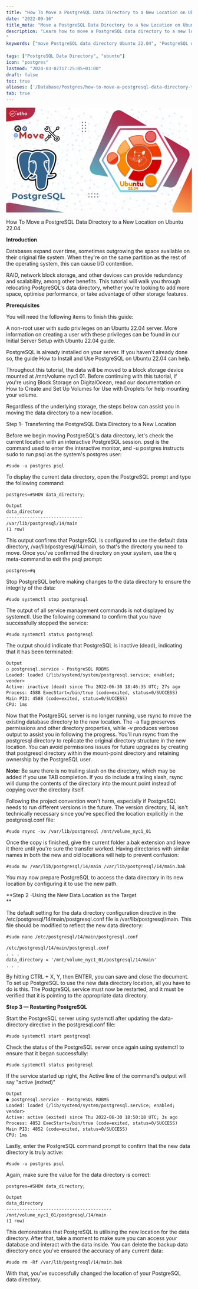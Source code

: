 ```yaml
---
title: "How To Move a PostgreSQL Data Directory to a New Location on Ubuntu 22.04"
date: "2022-09-16"
title_meta: "Move a PostgreSQL Data Directory to a New Location on Ubuntu 22"
description: "Learn how to move a PostgreSQL data directory to a new location on Ubuntu 22.04 with this detailed guide. Follow step-by-step instructions to safely relocate the PostgreSQL data directory on your Ubuntu 22.04 server, ensuring database continuity and stability.
"
keywords: ["move PostgreSQL data directory Ubuntu 22.04", "PostgreSQL data directory relocation Ubuntu 22.04", "change PostgreSQL data directory location Ubuntu 22.04", "PostgreSQL data directory move guide Ubuntu 22.04", "Ubuntu 22.04 PostgreSQL data directory migration", "move PostgreSQL database directory Ubuntu 22.04", "PostgreSQL data directory Ubuntu 22.04 tutorial", "PostgreSQL Ubuntu 22.04 data directory move steps"]

tags: ["PostgreSQL Data Directory", "ubuntu"]
icon: "postgres"
lastmod: "2024-03-07T17:25:05+01:00"
draft: false
toc: true
aliases: ['/Database/Postgres/how-to-move-a-postgresql-data-directory-to-a-new-location-on-ubuntu-22-04/']
tab: true
---
```


![](images/How-To-Move-a-PostgreSQL-Data-Directory-to-a-New-Location-on-Ubuntu-22.04_utho.jpg)

How To Move a PostgreSQL Data Directory to a New Location on Ubuntu 22.04

**Introduction**

Databases expand over time, sometimes outgrowing the space available on their original file system. When they're on the same partition as the rest of the operating system, this can cause I/O contention.

RAID, network block storage, and other devices can provide redundancy and scalability, among other benefits. This tutorial will walk you through relocating PostgreSQL's data directory, whether you're looking to add more space, optimise performance, or take advantage of other storage features.

**Prerequisites**

You will need the following items to finish this guide:

A non-root user with sudo privileges on an Ubuntu 22.04 server. More information on creating a user with these privileges can be found in our Initial Server Setup with Ubuntu 22.04 guide.

PostgreSQL is already installed on your server. If you haven't already done so, the guide How to Install and Use PostgreSQL on Ubuntu 22.04 can help.

Throughout this tutorial, the data will be moved to a block storage device mounted at /mnt/volume nyc1 01. Before continuing with this tutorial, if you're using Block Storage on DigitalOcean, read our documentation on How to Create and Set Up Volumes for Use with Droplets for help mounting your volume.

Regardless of the underlying storage, the steps below can assist you in moving the data directory to a new location.

Step 1- Transferring the PostgreSQL Data Directory to a New Location

Before we begin moving PostgreSQL's data directory, let's check the current location with an interactive PostgreSQL session. psql is the command used to enter the interactive monitor, and -u postgres instructs sudo to run psql as the system's postgres user:

```
#sudo -u postgres psql
```

To display the current data directory, open the PostgreSQL prompt and type the following command:

```
postgres=#SHOW data_directory;
```

```
Output  
data_directory  
----------------------------- 
/var/lib/postgresql/14/main  
(1 row)
```

This output confirms that PostgreSQL is configured to use the default data directory, /var/lib/postgresql/14/main, so that's the directory you need to move. Once you've confirmed the directory on your system, use the q meta-command to exit the psql prompt:

```
postgres=#q
```

Stop PostgreSQL before making changes to the data directory to ensure the integrity of the data:

```
#sudo systemctl stop postgresql
```

The output of all service management commands is not displayed by systemctl. Use the following command to confirm that you have successfully stopped the service:

```
#sudo systemctl status postgresql
```

The output should indicate that PostgreSQL is inactive (dead), indicating that it has been terminated:

```
Output  
○ postgresql.service - PostgreSQL RDBMS  
Loaded: loaded (/lib/systemd/system/postgresql.service; enabled; vendor>  
Active: inactive (dead) since Thu 2022-06-30 18:46:35 UTC; 27s ago  
Process: 4588 ExecStart=/bin/true (code=exited, status=0/SUCCESS)  
Main PID: 4588 (code=exited, status=0/SUCCESS)  
CPU: 1ms
```

Now that the PostgreSQL server is no longer running, use rsync to move the existing database directory to the new location. The -a flag preserves permissions and other directory properties, while -v produces verbose output to assist you in following the progress. You'll run rsync from the postgresql directory to replicate the original directory structure in the new location. You can avoid permissions issues for future upgrades by creating that postgresql directory within the mount-point directory and retaining ownership by the PostgreSQL user.

**Note:** Be sure there is no trailing slash on the directory, which may be added if you use TAB completion. If you do include a trailing slash, rsync will dump the contents of the directory into the mount point instead of copying over the directory itself.

Following the project convention won't harm, especially if PostgreSQL needs to run different versions in the future. The version directory, 14, isn't technically necessary since you've specified the location explicitly in the postgresql.conf file:

```
#sudo rsync -av /var/lib/postgresql /mnt/volume_nyc1_01
```

Once the copy is finished, give the current folder a.bak extension and leave it there until you're sure the transfer worked. Having directories with similar names in both the new and old locations will help to prevent confusion:

```
#sudo mv /var/lib/postgresql/14/main /var/lib/postgresql/14/main.bak
```

You may now prepare PostgreSQL to access the data directory in its new location by configuring it to use the new path.

**Step 2 -Using the New Data Location as the Target  
**

The default setting for the data directory configuration directive in the /etc/postgresql/14/main/postgresql.conf file is /var/lib/postgresql/main. This file should be modified to reflect the new data directory:

```
#sudo nano /etc/postgresql/14/main/postgresql.conf
```

```
/etc/postgresql/14/main/postgresql.conf  
. . .  
data_directory = '/mnt/volume_nyc1_01/postgresql/14/main'  
. . .
```

By hitting CTRL + X, Y, then ENTER, you can save and close the document. To set up PostgreSQL to use the new data directory location, all you have to do is this. The PostgreSQL service must now be restarted, and it must be verified that it is pointing to the appropriate data directory.

**Step 3 — Restarting PostgreSQL**

Start the PostgreSQL server using systemctl after updating the data-directory directive in the postgresql.conf file:

```
#sudo systemctl start postgresql
```

Check the status of the PostgreSQL server once again using systemctl to ensure that it began successfully:

```
#sudo systemctl status postgresql
```

If the service started up right, the Active line of the command's output will say "active (exited)"

```
Output  
● postgresql.service - PostgreSQL RDBMS  
Loaded: loaded (/lib/systemd/system/postgresql.service; enabled; vendor>  
Active: active (exited) since Thu 2022-06-30 18:50:18 UTC; 3s ago  
Process: 4852 ExecStart=/bin/true (code=exited, status=0/SUCCESS)  
Main PID: 4852 (code=exited, status=0/SUCCESS)  
CPU: 1ms
```

Lastly, enter the PostgreSQL command prompt to confirm that the new data directory is truly active:

```
#sudo -u postgres psql
```

Again, make sure the value for the data directory is correct:

```
postgres=#SHOW data_directory;
```

```
Output  
data_directory  
---------------------------------------- 
/mnt/volume_nyc1_01/postgresql/14/main  
(1 row)
```

This demonstrates that PostgreSQL is utilising the new location for the data directory. After that, take a moment to make sure you can access your database and interact with the data inside. You can delete the backup data directory once you've ensured the accuracy of any current data:

```
#sudo rm -Rf /var/lib/postgresql/14/main.bak
```

With that, you've successfully changed the location of your PostgreSQL data directory.
